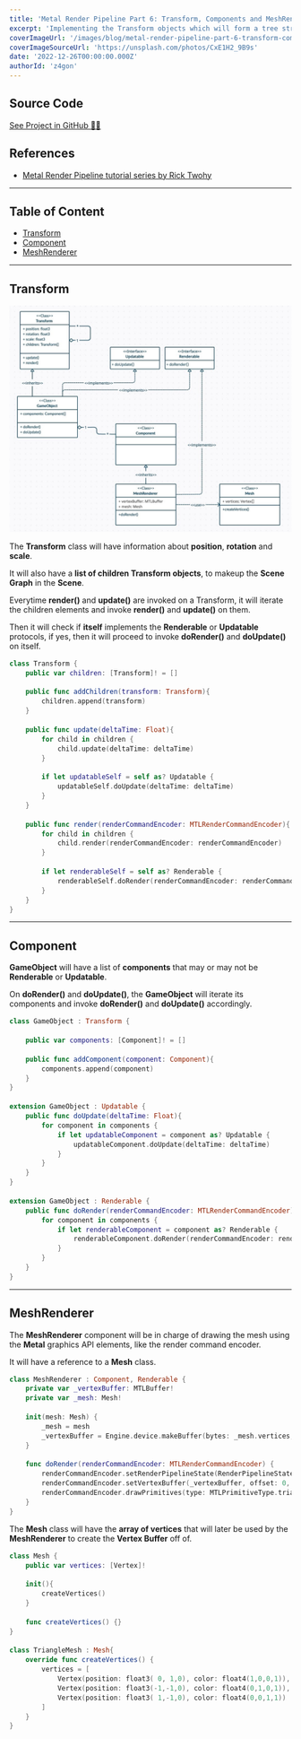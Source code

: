 ```yaml
---
title: 'Metal Render Pipeline Part 6: Transform, Components and MeshRenderer'
excerpt: 'Implementing the Transform objects which will form a tree structure to build the Scene Graph. Adding Components to the Game Object, so that different functionalities and behaviors can be composed inside a Game Object as a list of children components. Finally implementing a MeshRenderer component which will be in charge of rendering the 3D mesh associated with the Game Object.'
coverImageUrl: '/images/blog/metal-render-pipeline-part-6-transform-component-mesh-renderer/cover.jpg'
coverImageSourceUrl: 'https://unsplash.com/photos/CxE1H2_9B9s'
date: '2022-12-26T00:00:00.000Z'
authorId: 'z4gon'
---
```


## Source Code

[See Project in GitHub 👩‍💻](https://github.com/z4gon/metal-render-pipeline)

## References

- [Metal Render Pipeline tutorial series by Rick Twohy](https://www.youtube.com/playlist?list=PLEXt1-oJUa4BVgjZt9tK2MhV_DW7PVDsg)

---

## Table of Content

- [Transform](#transform)
- [Component](#component)
- [MeshRenderer](#meshrenderer)

---

## Transform

![Picture](/images/blog/metal-render-pipeline-part-6-transform-component-mesh-renderer/cover.jpg)

The **Transform** class will have information about **position**, **rotation** and **scale**.

It will also have a **list of children Transform objects**, to makeup the **Scene Graph** in the **Scene**.

Everytime **render()** and **update()** are invoked on a Transform, it will iterate the children elements and invoke **render()** and **update()** on them.

Then it will check if **itself** implements the **Renderable** or **Updatable** protocols, if yes, then it will proceed to invoke **doRender()** and **doUpdate()** on itself.

```swift
class Transform {
    public var children: [Transform]! = []
    
    public func addChildren(transform: Transform){
        children.append(transform)
    }
    
    public func update(deltaTime: Float){
        for child in children {
            child.update(deltaTime: deltaTime)
        }
        
        if let updatableSelf = self as? Updatable {
            updatableSelf.doUpdate(deltaTime: deltaTime)
        }
    }
    
    public func render(renderCommandEncoder: MTLRenderCommandEncoder){
        for child in children {
            child.render(renderCommandEncoder: renderCommandEncoder)
        }
        
        if let renderableSelf = self as? Renderable {
            renderableSelf.doRender(renderCommandEncoder: renderCommandEncoder)
        }
    }
}
```

---

## Component

**GameObject** will have a list of **components** that may or may not be **Renderable** or **Updatable**.

On **doRender()** and **doUpdate()**, the **GameObject** will iterate its components and invoke **doRender()** and **doUpdate()** accordingly.

```swift
class GameObject : Transform {
    
    public var components: [Component]! = []
    
    public func addComponent(component: Component){
        components.append(component)
    }
}

extension GameObject : Updatable {
    public func doUpdate(deltaTime: Float){
        for component in components {
            if let updatableComponent = component as? Updatable {
                updatableComponent.doUpdate(deltaTime: deltaTime)
            }
        }
    }
}

extension GameObject : Renderable {
    public func doRender(renderCommandEncoder: MTLRenderCommandEncoder){
        for component in components {
            if let renderableComponent = component as? Renderable {
                renderableComponent.doRender(renderCommandEncoder: renderCommandEncoder)
            }
        }
    }
}
```

---

## MeshRenderer

The **MeshRenderer** component will be in charge of drawing the mesh using the **Metal** graphics API elements, like the render command encoder.

It will have a reference to a **Mesh** class.

```swift
class MeshRenderer : Component, Renderable {
    private var _vertexBuffer: MTLBuffer!
    private var _mesh: Mesh!
    
    init(mesh: Mesh) {
        _mesh = mesh
        _vertexBuffer = Engine.device.makeBuffer(bytes: _mesh.vertices, length: Vertex.stride * _mesh.vertices.count, options: [])
    }
    
    func doRender(renderCommandEncoder: MTLRenderCommandEncoder) {
        renderCommandEncoder.setRenderPipelineState(RenderPipelineStateCache.getPipelineState(.Basic))
        renderCommandEncoder.setVertexBuffer(_vertexBuffer, offset: 0, index: 0)
        renderCommandEncoder.drawPrimitives(type: MTLPrimitiveType.triangle, vertexStart: 0, vertexCount: _mesh.vertices.count)
    }
}
```

The **Mesh** class will have the **array of vertices** that will later be used by the **MeshRenderer** to create the **Vertex Buffer** off of.

```swift
class Mesh {
    public var vertices: [Vertex]!
    
    init(){
        createVertices()
    }
    
    func createVertices() {}
}

class TriangleMesh : Mesh{
    override func createVertices() {
        vertices = [
            Vertex(position: float3( 0, 1,0), color: float4(1,0,0,1)),
            Vertex(position: float3(-1,-1,0), color: float4(0,1,0,1)),
            Vertex(position: float3( 1,-1,0), color: float4(0,0,1,1))
        ]
    }
}
```